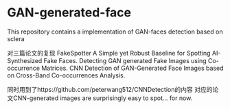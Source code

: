 # GAN-generated-face
This repository contains a implementation of GAN-faces detection  based on sclera


对三篇论文的复现
FakeSpotter A Simple yet Robust Baseline for Spotting AI-Synthesized Fake Faces.
Detecting GAN generated Fake Images using Co-occurrence Matrices.
CNN Detection of GAN-Generated Face Images based on Cross-Band Co-occurrences Analysis.




同时用到了https://github.com/peterwang512/CNNDetection的内容
对应的论文CNN-generated images are surprisingly easy to spot... for now.
